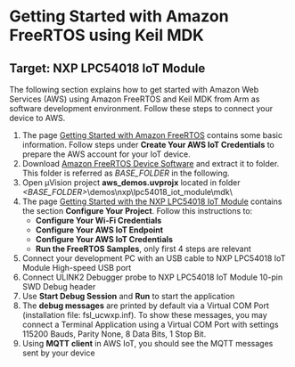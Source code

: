 # Getting Started with Amazon FreeRTOS using Keil MDK
## Target: NXP LPC54018 IoT Module

The following section explains how to get started with Amazon Web Services (AWS) using Amazon FreeRTOS and Keil MDK from Arm as software development environment. Follow these steps to connect your device to AWS.

1. The page [Getting Started with Amazon FreeRTOS](https://docs.aws.amazon.com/freertos/latest/userguide/freertos-getting-started.html) contains some basic information. Follow steps under **Create Your AWS IoT Credentials** to prepare the AWS account for your IoT device.
2. Download [Amazon FreeRTOS Device Software](https://github.com/MDK-Packs/amazon-freertos) and extract it to folder. This folder is referred as *BASE_FOLDER* in the following.
3. Open &#181;Vision project **aws_demos.uvprojx** located in folder *<BASE_FOLDER>*\demos\nxp\lpc54018_iot_module\mdk\
4. The page [Getting Started with the NXP LPC54018 IoT Module](https://docs.aws.amazon.com/freertos/latest/userguide/getting_started_nxp.html) contains the section **Configure Your Project**. Follow this instructions to:
   - **Configure Your Wi-Fi Credentials**
   - **Configure Your AWS IoT Endpoint**
   - **Configure Your AWS IoT Credentials**
   - **Run the FreeRTOS Samples**, only first 4 steps are relevant
5. Connect your development PC with an USB cable to NXP LPC54018 IoT Module High-speed USB port
6. Connect ULINK2 Debugger probe to NXP LPC54018 IoT Module 10-pin SWD Debug header
7. Use **Start Debug Session** and **Run** to start the application
8. The **debug messages** are printed by default via a Virtual COM Port (installation file: fsl_ucwxp.inf). To show these messages, you may connect a Terminal Application using a Virtual COM Port with settings 115200 Bauds, Parity None, 8 Data Bits, 1 Stop Bit. 
9. Using **MQTT client** in AWS IoT, you should see the MQTT messages sent by your device
